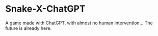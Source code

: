 # Snake-X-ChatGPT
A game made with ChatGPT, with almost no human intervention... The future is already here.
